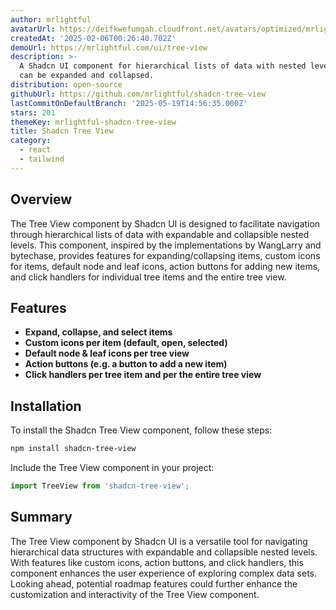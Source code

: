 ```yaml
---
author: mrlightful
avatarUrl: https://deifkwefumgah.cloudfront.net/avatars/optimized/mrlightful-shadcn-tree-view-avatar-128.webp
createdAt: '2025-02-06T00:26:40.702Z'
demoUrl: https://mrlightful.com/ui/tree-view
description: >-
  A Shadcn UI component for hierarchical lists of data with nested levels that
  can be expanded and collapsed.
distribution: open-source
githubUrl: https://github.com/mrlightful/shadcn-tree-view
lastCommitOnDefaultBranch: '2025-05-19T14:56:35.000Z'
stars: 201
themeKey: mrlightful-shadcn-tree-view
title: Shadcn Tree View
category:
  - react
  - tailwind
---
```

## Overview
The Tree View component by Shadcn UI is designed to facilitate navigation through hierarchical lists of data with expandable and collapsible nested levels. This component, inspired by the implementations by WangLarry and bytechase, provides features for expanding/collapsing items, custom icons for items, default node and leaf icons, action buttons for adding new items, and click handlers for individual tree items and the entire tree view.

## Features
- **Expand, collapse, and select items**
- **Custom icons per item (default, open, selected)**
- **Default node & leaf icons per tree view**
- **Action buttons (e.g. a button to add a new item)**
- **Click handlers per tree item and per the entire tree view**

## Installation
To install the Shadcn Tree View component, follow these steps:
```bash
npm install shadcn-tree-view
```
Include the Tree View component in your project:
```javascript
import TreeView from 'shadcn-tree-view';
```

## Summary
The Tree View component by Shadcn UI is a versatile tool for navigating hierarchical data structures with expandable and collapsible nested levels. With features like custom icons, action buttons, and click handlers, this component enhances the user experience of exploring complex data sets. Looking ahead, potential roadmap features could further enhance the customization and interactivity of the Tree View component.